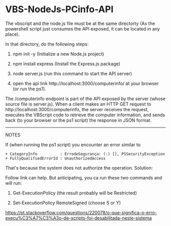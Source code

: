 # VBS-NodeJs-PCinfo-API

The vbscript and the node.js file must be at the same directorty (As the powershell script just consumes the API exposed, it can be located in any place).

In that directory, do the following steps:

1) npm init -y (Initialize a new Node.js project)

2) npm install express (Install the Express.js package)

3) node server.js  (run this command to start the API server)

4) open the api link http://localhost:3000/computerinfo/ at your browser (or run the ps1).


The /computerinfo endpoint is part of the API exposed by the server (whose source file is server.js). When a client makes an HTTP GET request to http://localhost:3000/computerinfo, the server receives the request, executes the VBScript code to retrieve the computer information, and sends back (to your browser or the ps1 script) the response in JSON format.

------------

NOTES

If (when running the ps1 script) you encounter an error similar to

    + CategoryInfo          : ErrodeSegurança: (:) [], PSSecurityException
    + FullyQualifiedErrorId : UnauthorizedAccess

That's because the system does not authorize the operation. Solution:

Follow link can help. But anticipating, you ca run these two commands and will run:

1) Get-ExecutionPolicy (the result probably will be Restricted)

2) Set-ExecutionPolicy RemoteSigned (choose S or Y)

https://pt.stackoverflow.com/questions/220078/o-que-significa-o-erro-execu%C3%A7%C3%A3o-de-scripts-foi-desabilitada-neste-sistema






